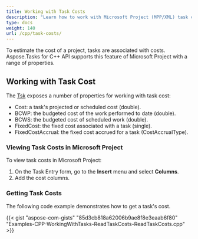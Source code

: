 ```yaml
---
title: Working with Task Costs
description: "Learn how to work with Microsoft Project (MPP/XML) task costs using Aspose.Tasks for C++."
type: docs
weight: 140
url: /cpp/task-costs/
---
```


To estimate the cost of a project, tasks are associated with costs. Aspose.Tasks for C++ API supports this feature of Microsoft Project with a range of properties.

## **Working with Task Cost**
The [Tsk](https://apireference.aspose.com/tasks/cpp/class/aspose.tasks.tsk) exposes a number of properties for working with task cost:

- Cost: a task's projected or scheduled cost (double).
- BCWP: the budgeted cost of the work performed to date (double).
- BCWS: the budgeted cost of scheduled work (double).
- FixedCost: the fixed cost associated with a task (single).
- FixedCostAccrual: the fixed cost accrued for a task (CostAccrualType).

### **Viewing Task Costs in Microsoft Project**
To view task costs in Microsoft Project:

1. On the Task Entry form, go to the **Insert** menu and select **Columns**.
2. Add the cost columns.

### **Getting Task Costs**
The following code example demonstrates how to get a task's cost.

{{< gist "aspose-com-gists" "85d3cb818a62006b9ae8f8e3eaab6f80" "Examples-CPP-WorkingWithTasks-ReadTaskCosts-ReadTaskCosts.cpp" >}}
